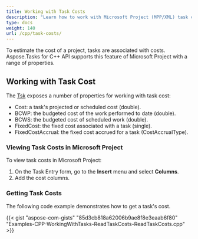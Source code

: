 ```yaml
---
title: Working with Task Costs
description: "Learn how to work with Microsoft Project (MPP/XML) task costs using Aspose.Tasks for C++."
type: docs
weight: 140
url: /cpp/task-costs/
---
```


To estimate the cost of a project, tasks are associated with costs. Aspose.Tasks for C++ API supports this feature of Microsoft Project with a range of properties.

## **Working with Task Cost**
The [Tsk](https://apireference.aspose.com/tasks/cpp/class/aspose.tasks.tsk) exposes a number of properties for working with task cost:

- Cost: a task's projected or scheduled cost (double).
- BCWP: the budgeted cost of the work performed to date (double).
- BCWS: the budgeted cost of scheduled work (double).
- FixedCost: the fixed cost associated with a task (single).
- FixedCostAccrual: the fixed cost accrued for a task (CostAccrualType).

### **Viewing Task Costs in Microsoft Project**
To view task costs in Microsoft Project:

1. On the Task Entry form, go to the **Insert** menu and select **Columns**.
2. Add the cost columns.

### **Getting Task Costs**
The following code example demonstrates how to get a task's cost.

{{< gist "aspose-com-gists" "85d3cb818a62006b9ae8f8e3eaab6f80" "Examples-CPP-WorkingWithTasks-ReadTaskCosts-ReadTaskCosts.cpp" >}}
